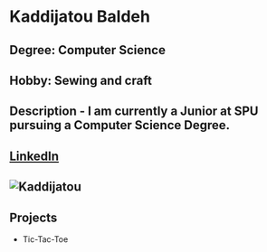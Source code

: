 # Kaddijatou Baldeh

## Degree: Computer Science
## Hobby: Sewing and craft

## Description - I am currently a Junior at SPU pursuing a Computer Science Degree.

## [LinkedIn](www.linkedin.com/in/kaddijatou-baldeh-38817181)

## ![Kaddijatou](https://media-exp1.licdn.com/dms/image/C5603AQEdPL8CcmwX9Q/profile-displayphoto-shrink_800_800/0/1635338546678?e=1642032000&v=beta&t=b03S-dmE80cWtQOFA5sR3WYLSwwGoqj6R2BxPzhSAXk)

## Projects
- Tic-Tac-Toe
